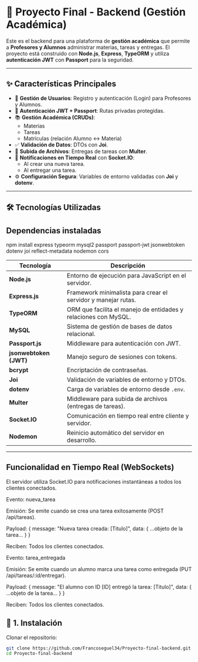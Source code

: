 # 🏫 Proyecto Final - Backend (Gestión Académica)

Este es el backend para una plataforma de **gestión académica** que permite a **Profesores y Alumnos** administrar materias, tareas y entregas. El proyecto está construido con **Node.js**, **Express**, **TypeORM** y utiliza **autenticación JWT** con **Passport** para la seguridad.

---

## ✨ Características Principales

- 👥 **Gestión de Usuarios**: Registro y autenticación (Login) para Profesores y Alumnos.  
- 🔐 **Autenticación JWT + Passport**: Rutas privadas protegidas.  
- 📚 **Gestión Académica (CRUDs)**:
  - Materias  
  - Tareas  
  - Matrículas (relación Alumno ↔ Materia)
- ✅ **Validación de Datos**: DTOs con **Joi**.  
- 📎 **Subida de Archivos**: Entregas de tareas con **Multer**.  
- 🔔 **Notificaciones en Tiempo Real** con **Socket.IO**:
  - Al crear una nueva tarea.  
  - Al entregar una tarea.  
- ⚙️ **Configuración Segura**: Variables de entorno validadas con **Joi** y **dotenv**.

---

## 🛠️ Tecnologías Utilizadas


## Dependencias instaladas
npm install express typeorm mysql2 passport passport-jwt jsonwebtoken dotenv joi reflect-metadata nodemon cors

| Tecnología | Descripción |
|-------------|--------------|
| **Node.js** | Entorno de ejecución para JavaScript en el servidor. |
| **Express.js** | Framework minimalista para crear el servidor y manejar rutas. |
| **TypeORM** | ORM que facilita el manejo de entidades y relaciones con MySQL. |
| **MySQL** | Sistema de gestión de bases de datos relacional. |
| **Passport.js** | Middleware para autenticación con JWT. |
| **jsonwebtoken (JWT)** | Manejo seguro de sesiones con tokens. |
| **bcrypt** | Encriptación de contraseñas. |
| **Joi** | Validación de variables de entorno y DTOs. |
| **dotenv** | Carga de variables de entorno desde `.env`. |
| **Multer** | Middleware para subida de archivos (entregas de tareas). |
| **Socket.IO** | Comunicación en tiempo real entre cliente y servidor. |
| **Nodemon** | Reinicio automático del servidor en desarrollo. |

---

## Funcionalidad en Tiempo Real (WebSockets)
El servidor utiliza Socket.IO para notificaciones instantáneas a todos los clientes conectados.

Evento: nueva_tarea

Emisión: Se emite cuando se crea una tarea exitosamente (POST /api/tareas).

Payload: { message: "Nueva tarea creada: [Titulo]", data: { ...objeto de la tarea... } }

Reciben: Todos los clientes conectados.

Evento: tarea_entregada

Emisión: Se emite cuando un alumno marca una tarea como entregada (PUT /api/tareas/:id/entregar).

Payload: { message: "El alumno con ID [ID] entregó la tarea: [Titulo]", data: { ...objeto de la tarea... } }

Reciben: Todos los clientes conectados.

## 🧩 1. Instalación

Clonar el repositorio:

```bash
git clone https://github.com/Francoseguel34/Proyecto-final-backend.git
cd Proyecto-final-backend
